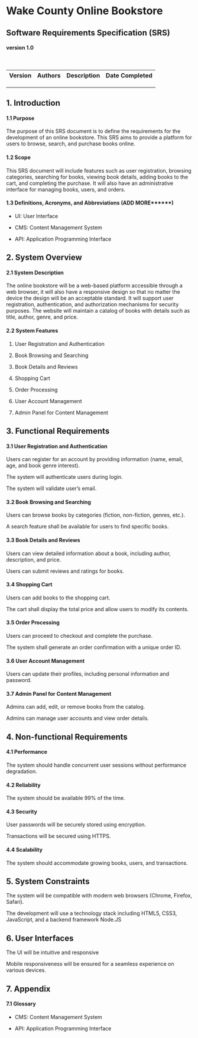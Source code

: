 

# Wake County Online Bookstore

## Software Requirements Specification (SRS)
 #### version 1.0
 <br>

<table>
  <tr>
    <th>Version</th>
    <th>Authors</th>
    <th>Description</th>
    <th>Date Completed</th>
  </tr>
  <tr>
    <td></td>
    <td></td>
    <td></td>
    <td></td>
  </tr>
  <tr>
    <td></td>
    <td></td>
    <td></td>
    <td></td>
  </tr>
  <tr>
    <td></td>
    <td></td>
    <td></td>
    <td></td>
  </tr>
</table>

## 1. Introduction 

#### 1.1 Purpose 

The purpose of this SRS document is to define the requirements for the development of an online bookstore. This SRS aims to provide a platform for users to browse, search, and purchase books online. 

#### 1.2 Scope 

This SRS document will include features such as user registration, browsing categories, searching for books, viewing book details, adding books to the cart, and completing the purchase. It will also have an administrative interface for managing books, users, and orders. 

#### 1.3 Definitions, Acronyms, and Abbreviations (ADD MORE******) 

- UI: User Interface 

- CMS: Content Management System 

- API: Application Programming Interface 

 

## 2. System Overview 

#### 2.1 System Description 

The online bookstore will be a web-based platform accessible through a web browser, it will also have a responsive design so that no matter the device the design will be an acceptable standard. It will support user registration, authentication, and authorization mechanisms for security purposes. The website will maintain a catalog of books with details such as title, author, genre, and price. 

#### 2.2 System Features 

  1. User Registration and Authentication 

2.  Book Browsing and Searching 

3. Book Details and Reviews 

4. Shopping Cart 

5. Order Processing 

6. User Account Management 

7. Admin Panel for Content Management 

## 3. Functional Requirements 

#### 3.1 User Registration and Authentication 

Users can register for an account by providing information (name, email, age, and book genre interest). 

The system will authenticate users during login. 

The system will validate user’s email.  

#### 3.2 Book Browsing and Searching 

Users can browse books by categories (fiction, non-fiction, genres, etc.). 

A search feature shall be available for users to find specific books. 

#### 3.3 Book Details and Reviews 

Users can view detailed information about a book, including author, description, and price. 

Users can submit reviews and ratings for books. 

#### 3.4 Shopping Cart 

Users can add books to the shopping cart. 

The cart shall display the total price and allow users to modify its contents. 

#### 3.5 Order Processing 

Users can proceed to checkout and complete the purchase. 

The system shall generate an order confirmation with a unique order ID. 

#### 3.6 User Account Management 

Users can update their profiles, including personal information and password. 

#### 3.7 Admin Panel for Content Management 

Admins can add, edit, or remove books from the catalog. 

Admins can manage user accounts and view order details. 

## 4. Non-functional Requirements 

#### 4.1 Performance 

The system should handle concurrent user sessions without performance degradation. 

#### 4.2 Reliability 

The system should be available 99% of the time. 

#### 4.3 Security 

User passwords will be securely stored using encryption. 

Transactions will be secured using HTTPS. 

#### 4.4 Scalability 

The system should accommodate growing books, users, and transactions. 

## 5. System Constraints 

The system will be compatible with modern web browsers (Chrome, Firefox, Safari). 

The development will use a technology stack including HTML5, CSS3, JavaScript, and a backend framework Node.JS 

## 6. User Interfaces 

The UI will be intuitive and responsive 

Mobile responsiveness will be ensured for a seamless experience on various devices. 

## 7. Appendix 

#### 7.1 Glossary 

- CMS: Content Management System 

- API: Application Programming Interface 

 

 
